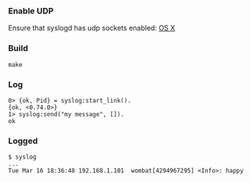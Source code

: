 ### Enable UDP

Ensure that syslogd has udp sockets enabled:
[OS X](http://stackoverflow.com/questions/1185554/how-to-enable-syslogd-to-receive-udp-logs-from-routers-in-osx)

### Build

    make
    
### Log

    0> {ok, Pid} = syslog:start_link().
    {ok, <0.74.0>}
    1> syslog:send("my message", []).
    ok
    
### Logged

    $ syslog
    ...
    Tue Mar 16 18:36:48 192.168.1.101  wombat[4294967295] <Info>: happy
